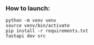 ### How to launch:
```
python -m venv venv
source venv/bin/activate
pip install -r requirements.txt
fastapi dev src
```